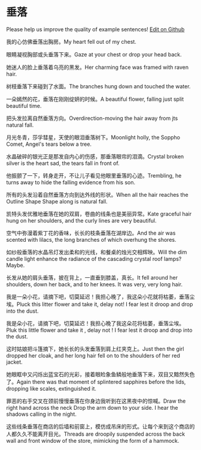 # 垂落

Please help us improve the quality of example sentences! [Edit on Github](https://github.com/jiyushe/jiyu-example-sentence-source/blob/main/chinese/chuiluo.md)

<p><span class="chinese">我的心仿佛垂落出胸房。</span><span class="english">My heart fell out of my chest.</span></p>

<p><span class="chinese">眼睛凝视胸部或头垂落下来。</span><span class="english">Gaze at your chest or drop your head back.</span></p>

<p><span class="chinese">她迷人的脸上垂落着乌亮的黑发。</span><span class="english">Her charming face was framed with raven hair.</span></p>

<p><span class="chinese">树枝垂落下来碰到了水面。</span><span class="english">The branches hung down and touched the water.</span></p>

<p><span class="chinese">一朵嫣然的花，垂落在刚刚绽妍的时候。</span><span class="english">A beautiful flower, falling just split beautiful time.</span></p>

<p><span class="chinese">把头发拉离自然垂落方向。</span><span class="english">Overdirection-moving the hair away from jts natural fall.</span></p>

<p><span class="chinese">月光冬青，莎孚彗星，天使的眼泪垂落树下。</span><span class="english">Moonlight holly, the Soppho Comet, Angel's tears below a tree.</span></p>

<p><span class="chinese">水晶破碎的银光正是那发自内心的伤感，那垂落眼帘的泪滴。</span><span class="english">Crystal broken silver is the heart sad, the tears fall in front of.</span></p>

<p><span class="chinese">他振颤了一下，转身走开，不让儿子看见他眼里垂落的心迹。</span><span class="english">Trembling, he turns away to hide the falling evidence from his son.</span></p>

<p><span class="chinese">所有的头发沿着自然垂落方向到达外线的形状。</span><span class="english">When all the hair reaches the Outline Shape Shape along is natural fall.</span></p>

<p><span class="chinese">凯特头发优雅地垂落在她的双肩，卷曲的线条也是美丽异常。</span><span class="english">Kate graceful hair hung on her shoulders, and the curly lines are very beautiful.</span></p>

<p><span class="chinese">空气中弥漫着紫丁花的香味，长长的枝条垂落在湖岸边。</span><span class="english">And the air was scented with lilacs, the long branches of which overhung the shores.</span></p>

<p><span class="chinese">如纱般垂落的水晶吊灯发出柔和的光线，和餐桌的烛光交相辉映。</span><span class="english">Will the dim candle light enhance the radiance of the cascading crystal roof lamps?Maybe.</span></p>

<p><span class="chinese">长发从她的肩头垂落，披在背上，一直垂到膝盖，真长。</span><span class="english">It fell around her shoulders, down her back, and to her knees. It was very, very long hair.</span></p>

<p><span class="chinese">我是一朵小花，请摘下吧，切莫延迟！我担心晚了，我这朵小花就将枯萎，垂落尘埃。</span><span class="english">Pluck this litter flower and take it, delay not! I fear lest it droop and drop into the dust.</span></p>

<p><span class="chinese">我是朵小花，请摘下吧，切莫延迟！我担心晚了我这朵花将枯萎，垂落尘埃。</span><span class="english">Pluk this little flower and take it , delay not ! I fear lest it droop and drop into the dust.</span></p>

<p><span class="chinese">这时姑娘把斗篷摘下，她长长的头发垂落到肩上红夹克上。</span><span class="english">Just then the girl dropped her cloak, and her long hair fell on to the shoulders of her red jacket.</span></p>

<p><span class="chinese">她眼眶中又闪烁出蓝宝石的光彩，接着眼睑象鱼鳞般地垂落下来，双目又黯然失色了。</span><span class="english">Again there was that moment of splintered sapphires before the lids, dropping like scales, extinguished it.</span></p>

<p><span class="chinese">罪恶的右手交叉在颈前慢慢垂落在你身边我听到在这黑夜中的惊喊。</span><span class="english">Draw the right hand across the neck Drop the arm down to your side. I hear the shadows calling in the night.</span></p>

<p><span class="chinese">这些线条垂落在商店的后墙和前窗上，模仿成吊床的形式。让每个来到这个商店的人都久久不能离开目光。</span><span class="english">Threads are droopily suspended across the back wall and front window of the store, mimicking the form of a hammock.</span></p>

